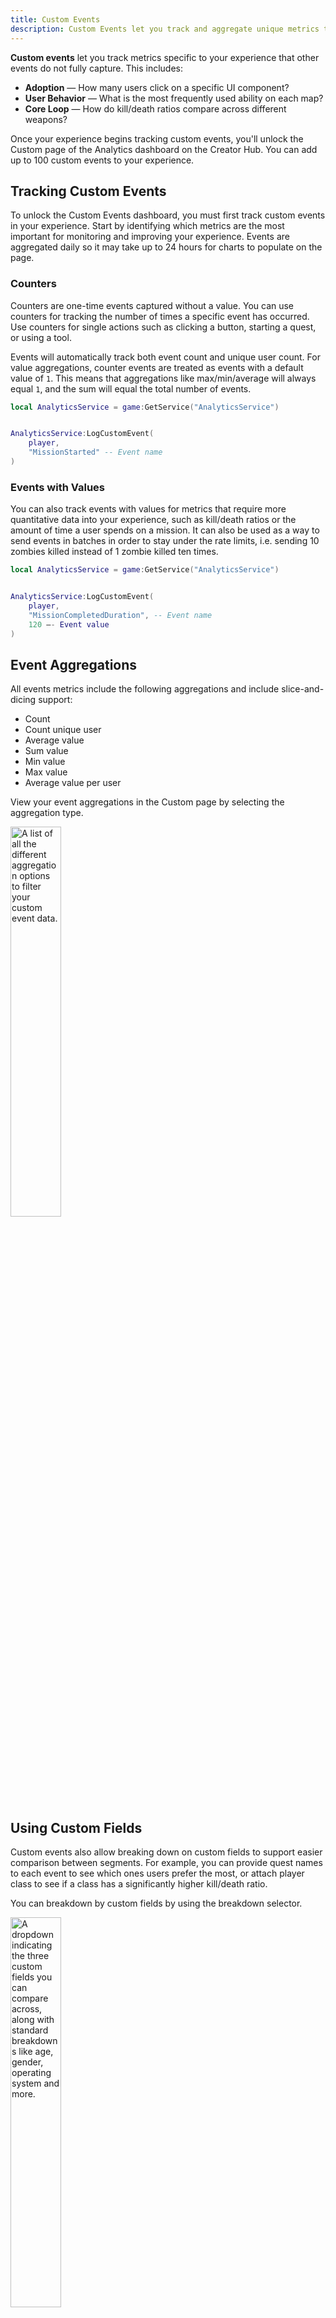 ```yaml
---
title: Custom Events
description: Custom Events let you track and aggregate unique metrics to your experience.
---
```


**Custom events** let you track metrics specific to your experience that other events do not fully capture. This includes:

- **Adoption** — How many users click on a specific UI component?
- **User Behavior** — What is the most frequently used ability on each map?
- **Core Loop** — How do kill/death ratios compare across different weapons?

Once your experience begins tracking custom events, you'll unlock the Custom page of the Analytics dashboard on the Creator Hub. You can add up to 100 custom events to your experience.

## Tracking Custom Events

To unlock the Custom Events dashboard, you must first track custom events in your experience. Start by identifying which metrics are the most important for monitoring and improving your experience. Events are aggregated daily so it may take up to 24 hours for charts to populate on the page.

### Counters

Counters are one-time events captured without a value. You can use counters for tracking the number of times a specific event has occurred. Use counters for single actions such as clicking a button, starting a quest, or using a tool.

Events will automatically track both event count and unique user count. For value aggregations, counter events are treated as events with a default value of `1`. This means that aggregations like max/min/average will always equal `1`, and the sum will equal the total number of events.

```lua
local AnalyticsService = game:GetService("AnalyticsService")


AnalyticsService:LogCustomEvent(
    player,
    "MissionStarted" -- Event name
)

```

### Events with Values

You can also track events with values for metrics that require more quantitative data into your experience, such as kill/death ratios or the amount of time a user spends on a mission. It can also be used as a way to send events in batches in order to stay under the rate limits, i.e. sending 10 zombies killed instead of 1 zombie killed ten times.

```lua
local AnalyticsService = game:GetService("AnalyticsService")


AnalyticsService:LogCustomEvent(
    player,
    "MissionCompletedDuration", -- Event name
    120 —- Event value
)
```

## Event Aggregations

All events metrics include the following aggregations and include slice-and-dicing support:

- Count
- Count unique user
- Average value
- Sum value
- Min value
- Max value
- Average value per user

View your event aggregations in the Custom page by selecting the aggregation type.

<img src="../../assets/analytics/event-types/Custom-Event-Aggregations.png" width = "40%" alt="A list of all the different aggregation options to filter your custom event data."/>

## Using Custom Fields

Custom events also allow breaking down on custom fields to support easier comparison between segments. For example, you can provide quest names to each event to see which ones users prefer the most, or attach player class to see if a class has a significantly higher kill/death ratio.

You can breakdown by custom fields by using the breakdown selector.

<img src="../../assets/analytics/event-types/Custom-Event-Breakdown.png" width = "40%" alt="A dropdown indicating the three custom fields you can compare across, along with standard breakdowns like age, gender, operating system and more."/>

For more information, see [custom fields](./custom-fields.md).

## Using Custom Events to Grow Your Experience

Custom events enable you to track metrics that matter most to your game, providing insights into how players interact with specific features and content. Use these events to uncover patterns in player behavior and optimize your core game loop.

In the reference game [Plant](../../resources/plant-reference-project.md), the core loop with a `HarvestPlant` event fires whenever a player harvests a ripe plant. Using custom events, you can track the average number of plants harvested per player each day broken down by the plant type as a custom field:

<img src="../../assets/analytics/event-types/Custom-Event-Graph.png" width = "100%" alt="Custom Event graph for the reference Plant game."/>

- Try to improve the diversity of content within your experience and encourage players to explore other options as part of the [core loop](../game-design/core-loops.md) to prevent repetitiveness.
- Explore why users significantly prefer turnips over other plants, and if there are any imbalances that turnips are causing (such as with [Economy Events](./economy-events.md)).
- Add more event tracking within your loop, such as planting seeds, watering plants, and going to the shop, to better track player behavior and other areas of improvement.
